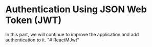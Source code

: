 Authentication Using JSON Web Token (JWT)
=========================================
In this part, we will continue to improve the application and add authentication to it.
"# ReactMJwt" 
